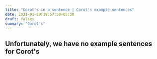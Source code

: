 ```yaml
---
title: "Corot's in a sentence | Corot's example sentences"
date: 2021-01-20T19:57:50+05:30
draft: falses
summary: "Corot's"
---
```

## Unfortunately, we have no example sentences for Corot's                 
